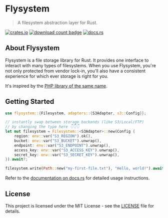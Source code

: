 # Flysystem

> A filesystem abstraction layer for Rust.

[![crates.io](https://img.shields.io/crates/v/flysystem.svg)](https://crates.io/crates/flysystem)
[![download count badge](https://img.shields.io/crates/d/flysystem.svg)](https://crates.io/crates/flysystem)
[![docs.rs](https://img.shields.io/badge/docs-latest-blue.svg)](https://docs.rs/flysystem)

## About Flysystem

Flysystem is a file storage library for Rust. It provides one interface to interact with many types of filesystems. When you use Flysystem, you're not only protected from vendor lock-in, you'll also have a consistent experience for which ever storage is right for you.

It's inspired by the [PHP library of the same name](https://flysystem.thephpleague.com/docs/).

## Getting Started

```rust
use flysystem::{Filesystem, adapters::{S3Adapter, s3::Config}};

// instantly swap between storage backends (like S3/Local/FTP)
// by changing the type here 👇👇👇
let mut filesystem = Filesystem::<S3Adapter>::new(Config {
    region: env::var("S3_REGION").ok(),
    bucket: env::var("S3_BUCKET").unwrap(),
    endpoint: env::var("S3_ENDPOINT").unwrap(),
    access_key: env::var("S3_ACCESS_KEY").unwrap(),
    secret_key: env::var("S3_SECRET_KEY").unwrap(),
}).await?;

filesystem.write(Path::new("my-first-file.txt"), "Hello, world!").await?;
```

Refer to the [documentation on docs.rs](https://docs.rs/flysystem) for detailed usage instructions.

## License

This project is licensed under the MIT License - see the [LICENSE](LICENSE) file for details.
